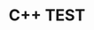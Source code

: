 ---
title: "C++ TEST"
categories:
  - Edge Case
tags:
  - content
  - css
  - edge case
  - lists
  - markup
---